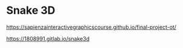 # Snake 3D

https://sapienzainteractivegraphicscourse.github.io/final-project-ot/

https://1808991.gitlab.io/snake3d
